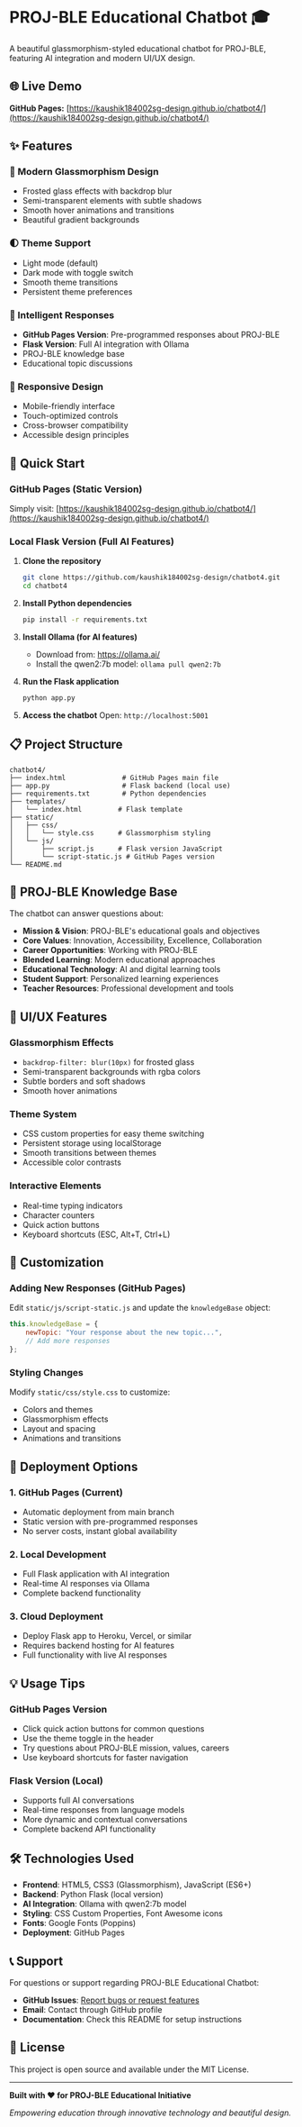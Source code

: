 # PROJ-BLE Educational Chatbot 🎓

A beautiful glassmorphism-styled educational chatbot for PROJ-BLE, featuring AI integration and modern UI/UX design.

## 🌐 Live Demo

**GitHub Pages:** [https://kaushik184002sg-design.github.io/chatbot4/](https://kaushik184002sg-design.github.io/chatbot4/)

## ✨ Features

### 🎨 Modern Glassmorphism Design
- Frosted glass effects with backdrop blur
- Semi-transparent elements with subtle shadows
- Smooth hover animations and transitions
- Beautiful gradient backgrounds

### 🌓 Theme Support
- Light mode (default)
- Dark mode with toggle switch
- Smooth theme transitions
- Persistent theme preferences

### 🤖 Intelligent Responses
- **GitHub Pages Version**: Pre-programmed responses about PROJ-BLE
- **Flask Version**: Full AI integration with Ollama
- PROJ-BLE knowledge base
- Educational topic discussions

### 📱 Responsive Design
- Mobile-friendly interface
- Touch-optimized controls
- Cross-browser compatibility
- Accessible design principles

## 🚀 Quick Start

### GitHub Pages (Static Version)
Simply visit: [https://kaushik184002sg-design.github.io/chatbot4/](https://kaushik184002sg-design.github.io/chatbot4/)

### Local Flask Version (Full AI Features)

1. **Clone the repository**
   ```bash
   git clone https://github.com/kaushik184002sg-design/chatbot4.git
   cd chatbot4
   ```

2. **Install Python dependencies**
   ```bash
   pip install -r requirements.txt
   ```

3. **Install Ollama (for AI features)**
   - Download from: https://ollama.ai/
   - Install the qwen2:7b model: `ollama pull qwen2:7b`

4. **Run the Flask application**
   ```bash
   python app.py
   ```

5. **Access the chatbot**
   Open: `http://localhost:5001`

## 📋 Project Structure

```
chatbot4/
├── index.html              # GitHub Pages main file
├── app.py                  # Flask backend (local use)
├── requirements.txt        # Python dependencies
├── templates/
│   └── index.html         # Flask template
├── static/
│   ├── css/
│   │   └── style.css      # Glassmorphism styling
│   └── js/
│       ├── script.js      # Flask version JavaScript
│       └── script-static.js # GitHub Pages version
└── README.md
```

## 🎯 PROJ-BLE Knowledge Base

The chatbot can answer questions about:

- **Mission & Vision**: PROJ-BLE's educational goals and objectives
- **Core Values**: Innovation, Accessibility, Excellence, Collaboration
- **Career Opportunities**: Working with PROJ-BLE
- **Blended Learning**: Modern educational approaches
- **Educational Technology**: AI and digital learning tools
- **Student Support**: Personalized learning experiences
- **Teacher Resources**: Professional development and tools

## 🎨 UI/UX Features

### Glassmorphism Effects
- `backdrop-filter: blur(10px)` for frosted glass
- Semi-transparent backgrounds with rgba colors
- Subtle borders and soft shadows
- Smooth hover animations

### Theme System
- CSS custom properties for easy theme switching
- Persistent storage using localStorage
- Smooth transitions between themes
- Accessible color contrasts

### Interactive Elements
- Real-time typing indicators
- Character counters
- Quick action buttons
- Keyboard shortcuts (ESC, Alt+T, Ctrl+L)

## 🔧 Customization

### Adding New Responses (GitHub Pages)
Edit `static/js/script-static.js` and update the `knowledgeBase` object:

```javascript
this.knowledgeBase = {
    newTopic: "Your response about the new topic...",
    // Add more responses
};
```

### Styling Changes
Modify `static/css/style.css` to customize:
- Colors and themes
- Glassmorphism effects
- Layout and spacing
- Animations and transitions

## 🚀 Deployment Options

### 1. GitHub Pages (Current)
- Automatic deployment from main branch
- Static version with pre-programmed responses
- No server costs, instant global availability

### 2. Local Development
- Full Flask application with AI integration
- Real-time AI responses via Ollama
- Complete backend functionality

### 3. Cloud Deployment
- Deploy Flask app to Heroku, Vercel, or similar
- Requires backend hosting for AI features
- Full functionality with live AI responses

## 💡 Usage Tips

### GitHub Pages Version
- Click quick action buttons for common questions
- Use the theme toggle in the header
- Try questions about PROJ-BLE mission, values, careers
- Use keyboard shortcuts for faster navigation

### Flask Version (Local)
- Supports full AI conversations
- Real-time responses from language models
- More dynamic and contextual conversations
- Complete backend API functionality

## 🛠️ Technologies Used

- **Frontend**: HTML5, CSS3 (Glassmorphism), JavaScript (ES6+)
- **Backend**: Python Flask (local version)
- **AI Integration**: Ollama with qwen2:7b model
- **Styling**: CSS Custom Properties, Font Awesome icons
- **Fonts**: Google Fonts (Poppins)
- **Deployment**: GitHub Pages

## 📞 Support

For questions or support regarding PROJ-BLE Educational Chatbot:

- **GitHub Issues**: [Report bugs or request features](https://github.com/kaushik184002sg-design/chatbot4/issues)
- **Email**: Contact through GitHub profile
- **Documentation**: Check this README for setup instructions

## 📄 License

This project is open source and available under the MIT License.

---

**Built with ❤️ for PROJ-BLE Educational Initiative**

*Empowering education through innovative technology and beautiful design.*
